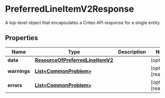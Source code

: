 

# PreferredLineItemV2Response

A top-level object that encapsulates a Criteo API response for a single entity

## Properties

| Name | Type | Description | Notes |
|------------ | ------------- | ------------- | -------------|
|**data** | [**ResourceOfPreferredLineItemV2**](ResourceOfPreferredLineItemV2.md) |  |  [optional] |
|**warnings** | [**List&lt;CommonProblem&gt;**](CommonProblem.md) |  |  [optional] [readonly] |
|**errors** | [**List&lt;CommonProblem&gt;**](CommonProblem.md) |  |  [optional] [readonly] |



